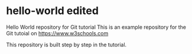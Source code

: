 # hello-world edited
Hello World repository for Git tutorial
This is an example repository for the Git tutoial on https://www.w3schools.com

This repository is built step by step in the tutorial.

